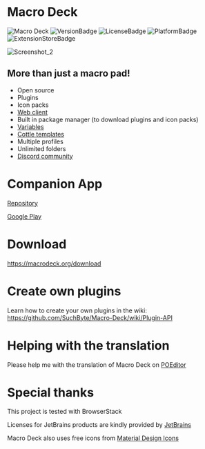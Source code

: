 # Macro Deck
![Macro Deck](https://macrodeck.org/images/Macro%20Deck%20Mockup.png)
![VersionBadge](https://img.shields.io/github/v/release/Macro-Deck-org/Macro-Deck)
![LicenseBadge](https://img.shields.io/github/license/Macro-Deck-org/Macro-Deck)
![PlatformBadge](https://img.shields.io/badge/platform-windows-blue)
![ExtensionStoreBadge](https://img.shields.io/website?down_message=offline&label=Extension%20Store&up_message=online&url=https%3A%2F%2Fmacrodeck.org%2Fextensionstore%2Fextensionstore.php)


![Screenshot_2](https://user-images.githubusercontent.com/45011179/149414436-60e0ab75-e9ef-4ab8-a62e-b61ac9ae3f49.png)


## More than just a macro pad!

- Open source
- Plugins
- Icon packs
- [Web client](http://web.macrodeck.org)
- Built in package manager (to download plugins and icon packs)
- [Variables](https://github.com/SuchByte/Macro-Deck/wiki/Variables)
- [Cottle templates](https://cottle.readthedocs.io/en/stable/page/03-builtin.html)
- Multiple profiles
- Unlimited folders
- [Discord community](https://discord.gg/yr7TRaXum8)


# Companion App
[Repository](https://github.com/SuchByte/Macro-Deck-Client)

[Google Play](https://play.google.com/store/apps/details?id=com.suchbyte.macrodeck)

# Download
https://macrodeck.org/download

# Create own plugins
Learn how to create your own plugins in the wiki: https://github.com/SuchByte/Macro-Deck/wiki/Plugin-API

# Helping with the translation
Please help me with the translation of Macro Deck on [POEditor](https://poeditor.com/join/project/3y5UBkJvQD)

# Special thanks

This project is tested with BrowserStack

Licenses for JetBrains products are kindly provided by [JetBrains](https://www.jetbrains.com/)

Macro Deck also uses free icons from [Material Design Icons](https://materialdesignicons.com/)
